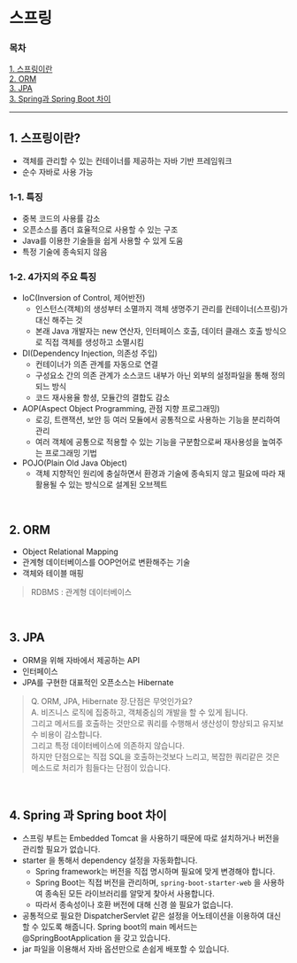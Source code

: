 # 스프링

### 목차

[1. 스프링이란](https://github.com/BBack-BBoo-Team/CS_Study/edit/master/%EC%9D%B4%EB%A1%A0%EC%A0%95%EB%A6%AC/%EC%8A%A4%ED%94%84%EB%A7%81/README.md#1-%EC%8A%A4%ED%94%84%EB%A7%81%EC%9D%B4%EB%9E%80) <br>
[2. ORM](https://github.com/BBack-BBoo-Team/CS_Study/edit/master/%EC%9D%B4%EB%A1%A0%EC%A0%95%EB%A6%AC/%EC%8A%A4%ED%94%84%EB%A7%81/README.md#2-orm)<br>
[3. JPA](https://github.com/BBack-BBoo-Team/CS_Study/edit/master/%EC%9D%B4%EB%A1%A0%EC%A0%95%EB%A6%AC/%EC%8A%A4%ED%94%84%EB%A7%81/README.md#3-jpa)<br>
[3. Spring과 Spring Boot 차이](https://github.com/BBack-BBoo-Team/CS_Study/edit/master/%EC%9D%B4%EB%A1%A0%EC%A0%95%EB%A6%AC/%EC%8A%A4%ED%94%84%EB%A7%81/README.md#4-spring-%EA%B3%BC-spring-boot-%EC%B0%A8%EC%9D%B4)<br>

---

## 1. 스프링이란?
* 객체를 관리할 수 있는 컨테이너를 제공하는 자바 기반 프레임워크
* 순수 자바로 사용 가능

### 1-1. 특징
* 중복 코드의 사용률 감소
* 오픈소스를 좀더 효율적으로 사용할 수 있는 구조
* Java를 이용한 기술들을 쉽게 사용할 수 있게 도움
* 특정 기술에 종속되지 않음

### 1-2. 4가지의 주요 특징
* IoC(Inversion of Control, 제어반전)
  * 인스턴스(객체)의 생성부터 소멸까지 객체 생명주기 관리를 컨테이너(스프링)가 대신 해주는 것
  * 본래 Java 개발자는 new 연산자, 인터페이스 호출, 데이터 클래스 호출 방식으로 직접 객체를 생성하고 소멸시킴
* DI(Dependency Injection, 의존성 주입)
  * 컨테이너가 의존 관계를 자동으로 연결
  * 구성요소 간의 의존 관계가 소스코드 내부가 아닌 외부의 설정파일을 통해 정의되느 방식
  * 코드 재사용율 항셩, 모듈간의 결합도 감소
* AOP(Aspect Object Programming, 관점 지향 프로그래밍)
  * 로깅, 트랜잭션, 보안 등 여러 모듈에서 공통적으로 사용하는 기능을 분리하여 관리
  * 여러 객체에 공통으로 적용할 수 있는 기능을 구분함으로써 재사용성을 높여주는 프로그래밍 기법
* POJO(Plain Old Java Object)
  * 객체 지향적인 원리에 충실하면서 환경과 기술에 종속되지 않고 필요에 따라 재활용될 수 있는 방식으로 설계된 오브젝트

<br>
  
## 2. ORM
* Object Relational Mapping
* 관계형 데이터베이스를 OOP언어로 변환해주는 기술
* 객체와 테이블 매핑
  
> RDBMS : 관계형 데이터베이스

<br>

## 3. JPA
* ORM을 위해 자바에서 제공하는 API
* 인터페이스
* JPA를 구현한 대표적인 오픈소스는 Hibernate

> Q. ORM, JPA, Hibernate 장.단점은 무엇인가요? <br> A. 비즈니스 로직에 집중하고, 객체중심의 개발을 할 수 있게 됩니다. <br> 그리고 메서드를 호출하는 것만으로 쿼리를 수행해서 생산성이 향상되고 유지보수 비용이 감소합니다. <br> 그리고 특정 데이터베이스에 의존하지 않습니다. <br> 하지만 단점으로는 직접 SQL을 호출하는것보다 느리고, 복잡한 쿼리같은 것은 메소드로 처리가 힘들다는 단점이 있습니다.

<br>

## 4. Spring 과 Spring boot 차이
* 스프링 부트는 Embedded Tomcat 을 사용하기 때문에 따로 설치하거나 버전을 관리할 필요가 없습니다.
* starter 을 통해서 dependency 설정을 자동화합니다.
  * Spring framework는 버전을 직접 명시하며 필요에 맞게 변경해야 합니다.
  * Spring Boot는 직접 버전을 관리하며, `spring-boot-starter-web` 을 사용하여 종속된 모든 라이브러리를 알맞게 찾아서 사용합니다.
  * 따라서 종속성이나 호환 버전에 대해 신경 쓸 필요가 없습니다.
* 공통적으로 필요한 DispatcherServlet 같은 설정을 어노테이션을 이용하여 대신할 수 있도록 해줍니다. Spring boot의 main 메서드는 @SpringBootApplication 을 갖고 있습니다.
* jar 파일을 이용해서 자바 옵션만으로 손쉽게 배포할 수 있습니다.
